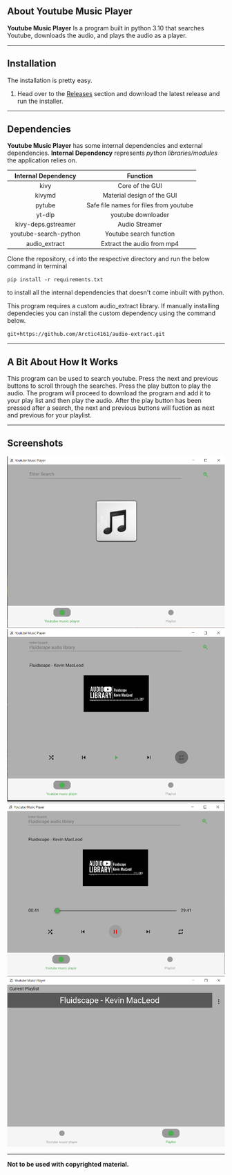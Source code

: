## About Youtube Music Player

**Youtube Music Player** Is a program built in python 3.10 that searches Youtube, downloads the audio, and plays the audio as a player.
<hr>

## Installation

The installation is pretty easy.
1. Head over to the [Releases](https://github.com/Arctic4161/Youtube_Music_Player/releases) section and download the latest release and run the installer.
<hr>

## Dependencies
**Youtube Music Player** has some internal dependencies and external dependencies.
**Internal Dependency** represents *python libraries/modules* the application relies on.
<br>

|  Internal Dependency  |  Function  |
|:--:|:--:|
|  kivy  | Core of the GUI |
|  kivymd  |  Material design of the GUI  |
|  pytube  |  Safe file names for files from youtube  |
|  yt-dlp  |  youtube downloader  |
|  kivy-deps.gstreamer  |  Audio Streamer  |
|  youtube-search-python  |  Youtube search function  |
|  audio_extract  | Extract the audio from mp4 |

Clone the repository, `cd` into the respective directory and run the below command in terminal
```console
pip install -r requirements.txt
```
to install all the internal dependencies that doesn't come inbuilt with python.

This program requires a custom audio_extract library. If manually installing dependecies you can install the custom 
dependency using the command below.

```console
git+https://github.com/Arctic4161/audio-extract.git
```

<hr>

## A Bit About How It Works
This program can be used to search youtube. Press the next and previous buttons to scroll through the searches. Press the play button to play the audio. The program will proceed to download the program and add it to your play list and then play the audio. After the play button has been pressed after a search, the next and previous buttons will fuction as next and previous for your playlist.
<hr>

## Screenshots

<div align="center">
  <img src="https://github.com/Arctic4161/Youtube_Music_Player/blob/master/Images/2024-07-19_14-07.png?raw=true"
  title="Youtube Music Player">
</div>
<div align="center">
  <img src="https://github.com/Arctic4161/Youtube_Music_Player/blob/master/Images/2024-07-19_14-42.png?raw=true"
  title="Youtube Music Player">
</div>
<div align="center">
  <img src="https://github.com/Arctic4161/Youtube_Music_Player/blob/master/Images/2024-07-19_14-44.png?raw=true"
  title="Youtube Music Player">
</div>
<div align="center">
  <img src="https://github.com/Arctic4161/Youtube_Music_Player/blob/master/Images/2024-07-19_14-44_1.png?raw=true"
  title="Youtube Music Player">
</div>
<hr>

**Not to be used with copyrighted material.**
